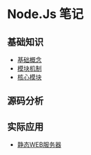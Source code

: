 # Node.Js 笔记

## 基础知识

* [基础概念](./基础知识/基础概念.md)
* [模块机制](./基础知识/模块机制.md)
* [核心模块](./基础知识/核心模块.md)

## 源码分析

## 实际应用

* [静态WEB服务器](./实际应用/静态WEB服务器/静态WEB服务器.md)